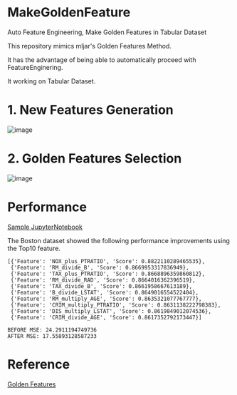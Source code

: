# MakeGoldenFeature
Auto Feature Engineering, Make Golden Features in Tabular Dataset

This repository mimics mljar's Golden Features Method.

It has the advantage of being able to automatically proceed with FeatureEnginering.

It working on Tabular Dataset.

# 1. New Features Generation

![image](https://github.com/HaloKim/MakeGoldenFeature/assets/44603549/b78517cc-ae4e-4c1f-aa2a-7e366fb0e418)


# 2. Golden Features Selection

![image](https://github.com/HaloKim/MakeGoldenFeature/assets/44603549/f635cfa8-90d3-427e-b89b-925cf1a75fc5)

# Performance

[Sample JupyterNotebook](https://github.com/HaloKim/MakeGoldenFeature/blob/main/GoldenFeature-BostonDataset.ipynb)

The Boston dataset showed the following performance improvements using the Top10 feature.

```
[{'Feature': 'NOX_plus_PTRATIO', 'Score': 0.8822110289465535},
 {'Feature': 'RM_divide_B', 'Score': 0.8669953317836949},
 {'Feature': 'TAX_plus_PTRATIO', 'Score': 0.8668896359860812},
 {'Feature': 'RM_divide_RAD', 'Score': 0.8664016362396519},
 {'Feature': 'TAX_divide_B', 'Score': 0.8661958667613189},
 {'Feature': 'B_divide_LSTAT', 'Score': 0.8649016554522404},
 {'Feature': 'RM_multiply_AGE', 'Score': 0.8635321077767777},
 {'Feature': 'CRIM_multiply_PTRATIO', 'Score': 0.8631138222798383},
 {'Feature': 'DIS_multiply_LSTAT', 'Score': 0.8619849012074536},
 {'Feature': 'CRIM_divide_AGE', 'Score': 0.8617352792173447}]
```

```
BEFORE MSE: 24.2911194749736
AFTER MSE: 17.55893128587233
```

# Reference

[Golden Features](https://mljar.com/automated-machine-learning/golden-features/)
